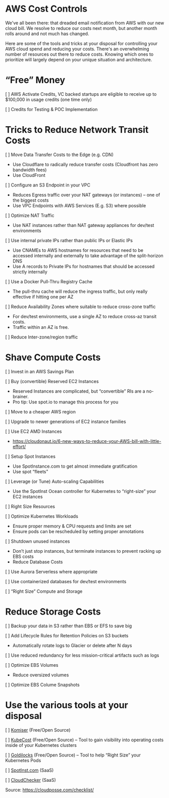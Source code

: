 # AWS Cost Controls
We've all been there: that dreaded email notification from AWS with our new cloud bill. We resolve to reduce our costs next month, but another month rolls around and not much has changed.

Here are some of the tools and tricks at your disposal for controlling your AWS cloud spend and reducing your costs. There's an overwhelming number of resources out there to reduce costs. Knowing which ones to prioritize will largely depend on your unique situation and architecture.

# “Free” Money

[ ] AWS Activate Credits, VC backed startups are eligible to receive up to $100,000 in usage credits (one time only)

[ ] Credits for Testing & POC Implementation

# Tricks to Reduce Network Transit Costs

[ ] Move Data Transfer Costs to the Edge (e.g. CDN)
- Use Cloudflare to radically reduce transfer costs (Cloudfront has zero bandwidth fees)
- Use CloudFront

[ ] Configure an S3 Endpoint in your VPC
- Reduces Egress traffic over your NAT gateways (or instances) – one of the biggest costs
- Use VPC Endpoints with AWS Services (E.g. S3) where possible

[ ] Optimize NAT Traffic
- Use NAT instances rather than NAT gateway appliances for dev/test environments

[ ] Use internal private IPs rather than public IPs or Elastic IPs
- Use CNAMEs to AWS hostnames for resources that need to be accessed internally and externally to take advantage of the split-horizon DNS
- Use A records to Private IPs for hostnames that should be accessed strictly internally

[ ] Use a Docker Pull-Thru Registry Cache
- The pull-thru cache will reduce the ingress traffic, but only really effective if hitting one per AZ

[ ] Reduce Availability Zones where suitable to reduce cross-zone traffic
- For dev/test environments, use a single AZ to reduce cross-az transit costs.
- Traffic within an AZ is free.

[ ] Reduce Inter-zone/region traffic

# Shave Compute Costs

[ ] Invest in an AWS Savings Plan

[ ]  Buy (convertible) Reserved EC2 Instances
- Reserved Instances are complicated, but “convertible” RIs are a no-brainer.
- Pro tip: Use spot.io to manage this process for you

[ ] Move to a cheaper AWS region

[ ] Upgrade to newer generations of EC2 instance families

[ ] Use EC2 AMD Instances
- https://cloudonaut.io/6-new-ways-to-reduce-your-AWS-bill-with-little-effort/

[ ] Setup Spot Instances
- Use SpotInstance.com to get almost immediate gratification
- Use spot “fleets”

[ ] Leverage (or Tune) Auto-scaling Capabilities
- Use the SpotInst Ocean controller for Kubernetes to “right-size” your EC2 instances

[ ] Right Size Resources

[ ] Optimize Kubernetes Workloads
- Ensure proper memory & CPU requests and limits are set
- Ensure pods can be rescheduled by setting proper annotations

[ ] Shutdown unused instances
- Don’t just stop instances, but terminate instances to prevent racking up EBS costs
- Reduce Database Costs

[ ] Use Aurora Serverless where appropriate

[ ] Use containerized databases for dev/test environments

[ ] “Right Size” Compute and Storage

# Reduce Storage Costs

[ ] Backup your data in S3 rather than EBS or EFS to save big

[ ] Add Lifecycle Rules for Retention Policies on S3 buckets
- Automatically rotate logs to Glacier or delete after N days

[ ] Use reduced redundancy for less mission-critical artifacts such as logs

[ ] Optimize EBS Volumes
- Reduce oversized volumes

[ ] Optimize EBS Colume Snapshots

# Use the various tools at your disposal

[ ] [Komiser](https://github.com/mlabouardy/komiser) (Free/Open Source)

[ ] [KubeCost](https://www.kubecost.com/) (Free/Open Source) – Tool to gain visibility into operating costs inside of your Kubernetes clusters

[ ] [Goldilocks](https://github.com/FairwindsOps/goldilocks) (Free/Open Source) – Tool to help “Right Size” your Kubernetes Pods

[ ] [SpotInst.com](https://spot.io/) (SaaS)

[ ] [CloudChecker](https://cloudcheckr.com/) (SaaS)


Source: https://cloudposse.com/checklist/
